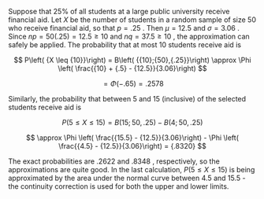 Suppose that ${25}\%$ of all students at a large public university receive financial aid. Let $X$ be the number of students in a random sample of size 50 who receive financial aid, so that $p = {.25}$ . Then $\mu = {12.5}$ and $\sigma = {3.06}$ . Since ${np} = {50}\left( {.25}\right) = {12.5} \geq {10}$ and ${nq} = {37.5} \geq {10}$ , the approximation can safely be applied. The probability that at most 10 students receive aid is

$$
P\left( {X \leq {10}}\right) = B\left( {{10};{50},{.25}}\right) \approx \Phi \left( \frac{{10} + {.5} - {12.5}}{3.06}\right)
$$

$$
= \Phi \left( {-{.65}}\right) = {.2578}
$$

Similarly, the probability that between 5 and 15 (inclusive) of the selected students receive aid is

$$
P\left( {5 \leq X \leq {15}}\right) = B\left( {{15};{50},{.25}}\right) - B\left( {4;{50},{.25}}\right)
$$

$$
\approx \Phi \left( \frac{{15.5} - {12.5}}{3.06}\right) - \Phi \left( \frac{{4.5} - {12.5}}{3.06}\right) = {.8320}
$$

The exact probabilities are .2622 and .8348 , respectively, so the approximations are quite good. In the last calculation, $P\left( {5 \leq X \leq {15}}\right)$ is being approximated by the area under the normal curve between 4.5 and 15.5 - the continuity correction is used for both the upper and lower limits.